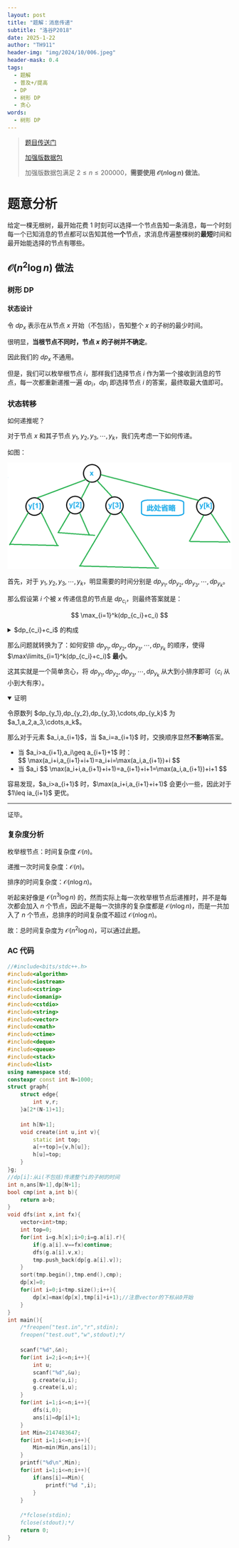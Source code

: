 ```yaml
---
layout: post
title: "题解：消息传递"
subtitle: "洛谷P2018"
date: 2025-1-22
author: "TH911"
header-img: "img/2024/10/006.jpeg"
header-mask: 0.4
tags:
  - 题解
  - 普及+/提高
  - DP
  - 树形 DP
  - 贪心
words:
  - 树形 DP
---
```


> [题目传送门](https://www.luogu.com.cn/problem/P2018)
>
> [加强版数据包](/file/2025/01/news.zip)
>
> 加强版数据包满足 $2\leq n\leq 200000$，**需要使用 $\mathcal O\left(n\log n\right)$ 做法**。

# 题意分析

给定一棵无根树，最开始花费 $1$ 时刻可以选择一个节点告知一条消息，每一个时刻每一个已知消息的节点都可以告知其他**一个**节点，求消息传遍整棵树的**最短**时间和最开始能选择的节点有哪些。

## $\mathcal O\left(n^2\log n\right)$ 做法

### 树形 DP

#### 状态设计

令 $dp_x$ 表示在从节点 $x$ 开始（不包括），告知整个 $x$ 的子树的最少时间。

很明显，**当根节点不同时，节点 $x$ 的子树并不确定**。

因此我们的 $dp_x$ 不通用。

但是，我们可以枚举根节点 $i$，那样我们选择节点 $i$ 作为第一个接收到消息的节点，每一次都重新递推一遍 $dp_i$，$dp_i$ 即选择节点 $i$ 的答案，最终取最大值即可。

### 状态转移

如何递推呢？

对于节点 $x$ 和其子节点 $y_1,y_2,y_3,\cdots,y_k$，我们先考虑一下如何传递。

如图：

![](/img/2025/01/024.png)

首先，对于 $y_1,y_2,y_3,\cdots,y_k$，明显需要的时间分别是 $dp_{y_1},dp_{y_2},dp_{y_3},\cdots,dp_{y_k}$。

那么假设第 $i$ 个被 $x$ 传递信息的节点是 $dp_{c_i}$，则最终答案就是：

$$
\max_{i=1}^k(dp_{c_i}+c_i)
$$

<details class="note">
    <summary>$dp_{c_i}+c_i$ 的构成</summary>
    <p>
        <ul>
            <li>$dp_{c_i}$：传递子树的时间。</li>
            <li>$c_i$：等待和传递的时间。等待了 $c_i-1$ 时刻，传递需要 $1$ 时刻。</li>
    	</ul>
    </p>
</details>

那么问题就转换为了：如何安排 $dp_{y_1},dp_{y_2},dp_{y_3},\cdots,dp_{y_k}$ 的顺序，使得 $\max\limits_{i=1}^k(dp_{c_i}+c_i)$ **最小**。

这其实就是一个简单贪心，将 $dp_{y_1},dp_{y_2},dp_{y_3},\cdots,dp_{y_k}$ 从大到小排序即可（$c_i$ 从小到大有序）。

<details class="note" open>
    <summary>证明</summary>
    <p>
        令原数列 $dp_{y_1},dp_{y_2},dp_{y_3},\cdots,dp_{y_k}$ 为 $a_1,a_2,a_3,\cdots,a_k$。
    </p>
    <p>
        那么对于元素 $a_i,a_{i+1}$，当 $a_i=a_{i+1}$ 时，交换顺序显然<b>不影响</b>答案。
    </p>
    <p>
        <ul>
            <li>
            	当 $a_i>a_{i+1},a_i\geq a_{i+1}+1$ 时：
                <br>
                $$
                \max(a_i+i,a_{i+1}+i+1)=a_i+i=\max(a_i,a_{i+1})+i
                $$
            </li>
            <li>
            	当 $a_i<a_{i+1},a_{i+1}\geq a_i+1$ 时：
				<br>
                $$
                \max(a_i+i,a_{i+1}+i+1)=a_{i+1}+i+1=\max(a_i,a_{i+1})+i+1
                $$
            </li>
        </ul>
    	容易发现，$a_i>a_{i+1}$ 时，$\max(a_i+i,a_{i+1}+i+1)$ 会更小一些，因此对于 $1\leq i<n$，都应当有 $a_i>a_{i+1}$ 更优。
    </p>
    <hr>
    <p>
        证毕。
    </p>
</details>

### 复杂度分析

枚举根节点：时间复杂度 $\mathcal O(n)$。

递推一次时间复杂度：$\mathcal O(n)$。

排序的时间复杂度：$\mathcal O\left(n\log n\right)$。

听起来好像是 $\mathcal O\left(n^3\log n\right)$ 的，然而实际上每一次枚举根节点后递推时，并不是每次都会加入 $n$ 个节点，因此不是每一次排序的复杂度都是 $\mathcal O(n\log n)$，而是一共加入了 $n$ 个节点，总排序的时间复杂度不超过 $\mathcal O(n\log n)$。

故：总时间复杂度为 $\mathcal O\left(n^2\log n\right)$，可以通过此题。

### AC 代码

```cpp
//#include<bits/stdc++.h>
#include<algorithm>
#include<iostream>
#include<cstring>
#include<iomanip>
#include<cstdio>
#include<string>
#include<vector>
#include<cmath>
#include<ctime>
#include<deque>
#include<queue>
#include<stack>
#include<list>
using namespace std;
constexpr const int N=1000; 
struct graph{
	struct edge{
		int v,r;
	}a[2*(N-1)+1];
	
	int h[N+1];
	void create(int u,int v){
		static int top;
		a[++top]={v,h[u]};
		h[u]=top;
	}
}g;
//dp[i]:从i(不包括)传递整个i的子树的时间 
int n,ans[N+1],dp[N+1];
bool cmp(int a,int b){
	return a>b;
}
void dfs(int x,int fx){
	vector<int>tmp;
	int top=0;
	for(int i=g.h[x];i>0;i=g.a[i].r){
		if(g.a[i].v==fx)continue;
		dfs(g.a[i].v,x);
		tmp.push_back(dp[g.a[i].v]);
	}
	sort(tmp.begin(),tmp.end(),cmp);
	dp[x]=0;
	for(int i=0;i<tmp.size();i++){
		dp[x]=max(dp[x],tmp[i]+i+1);//注意vector的下标从0开始
	}
}
int main(){
	/*freopen("test.in","r",stdin);
	freopen("test.out","w",stdout);*/
	
	scanf("%d",&n);
	for(int i=2;i<=n;i++){
		int u;
		scanf("%d",&u);
		g.create(u,i);
		g.create(i,u);
	}
	for(int i=1;i<=n;i++){
		dfs(i,0);
		ans[i]=dp[i]+1;
	}
	int Min=2147483647;
	for(int i=1;i<=n;i++){
		Min=min(Min,ans[i]);
	}
	printf("%d\n",Min);
	for(int i=1;i<=n;i++){
		if(ans[i]==Min){
			printf("%d ",i);
		}
	}
	
	/*fclose(stdin);
	fclose(stdout);*/
	return 0;
}
```
